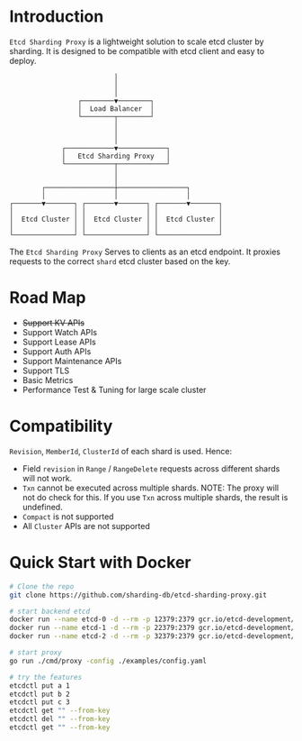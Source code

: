 # Introduction
`Etcd Sharding Proxy` is a lightweight solution to scale etcd cluster by sharding. It is designed to be compatible with etcd client and easy to deploy.

```text
                          │
                          │
                          │
                 ┌────────▼────────┐
                 │  Load Balancer  │
                 └────────┬────────┘
                          │
                          │
                          │
             ┌────────────▼────────────┐
             │   Etcd Sharding Proxy   │
             └────────────┬────────────┘
                          │
                          │
        ┌─────────────────┼─────────────────┐
        │                 │                 │
┌───────▼───────┐ ┌───────▼───────┐ ┌───────▼───────┐
│               │ │               │ │               │
│  Etcd Cluster │ │  Etcd Cluster │ │  Etcd Cluster │
│               │ │               │ │               │
└───────────────┘ └───────────────┘ └───────────────┘
```

The `Etcd Sharding Proxy` Serves to clients as an etcd endpoint. It proxies requests to the correct `shard` etcd cluster based on the key.

# Road Map
- ~~Support KV APIs~~
- Support Watch APIs
- Support Lease APIs
- Support Auth APIs
- Support Maintenance APIs
- Support TLS
- Basic Metrics
- Performance Test & Tuning for large scale cluster

# Compatibility
`Revision`, `MemberId`, `ClusterId` of each shard is used. Hence:
- Field `revision` in `Range` / `RangeDelete` requests across different shards will not work.
- `Txn` cannot be executed across multiple shards. NOTE: The proxy will not do check for this. If you use `Txn` across multiple shards, the result is undefined.
- `Compact` is not supported
- All `Cluster` APIs are not supported

# Quick Start with Docker
```bash
# Clone the repo
git clone https://github.com/sharding-db/etcd-sharding-proxy.git

# start backend etcd
docker run --name etcd-0 -d --rm -p 12379:2379 gcr.io/etcd-development/etcd:v3.5.7 etcd --listen-client-urls http://0.0.0.0:2379 -advertise-client-urls=http://0.0.0.0:2379
docker run --name etcd-1 -d --rm -p 22379:2379 gcr.io/etcd-development/etcd:v3.5.7 etcd --listen-client-urls http://0.0.0.0:2379 -advertise-client-urls=http://0.0.0.0:2379
docker run --name etcd-2 -d --rm -p 32379:2379 gcr.io/etcd-development/etcd:v3.5.7 etcd --listen-client-urls http://0.0.0.0:2379 -advertise-client-urls=http://0.0.0.0:2379

# start proxy
go run ./cmd/proxy -config ./examples/config.yaml

# try the features
etcdctl put a 1
etcdctl put b 2
etcdctl put c 3
etcdctl get "" --from-key
etcdctl del "" --from-key
etcdctl get "" --from-key
```
